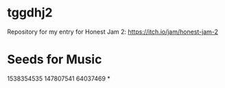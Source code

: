# tggdhj2
Repository for my entry for Honest Jam 2: https://itch.io/jam/honest-jam-2

# Seeds for Music
1538354535
147807541
64037469 *